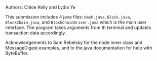 Authors: Chloe Kelly and Lydia Ye

This submission includes 4 java files: `Hash.java`, `Block.java`, `BlockChain.java`, and `BlockChainDriver.java` which is the main user interface. The program takes arguments from th terminal and updates transaction data accordingly.

Acknowledgements to Sam Rebelsky for the node inner class and MessageDigest examples, and to the java documentation for help with ByteBuffer.